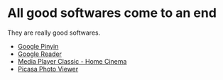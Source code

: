 ---
---

# All good softwares come to an end

They are really good softwares.

- [Google Pinyin](https://tools.google.com/pinyin)
- [Google Reader](https://www.google.com/reader)
- [Media Player Classic - Home Cinema](https://mpc-hc.org)
- [Picasa Photo Viewer](https://picasa.google.com)
